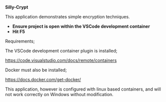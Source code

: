 <b>Silly-Crypt</b>

This application demonstrates simple encryption techniques.

<ul>
<li><b>Ensure project is open within the VSCode development container</b></li>
<li><b>Hit F5</b></li>
</ul>

Requirements;

The VSCode development container plugin is installed;

https://code.visualstudio.com/docs/remote/containers

Docker must also be installed;

https://docs.docker.com/get-docker/

This application, however is configured with linux based containers, and will not work correctly on Windows without modification.
